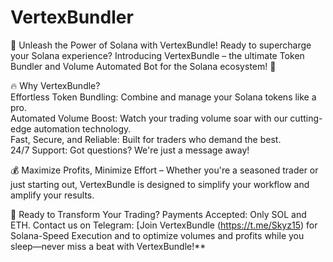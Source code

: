 # VertexBundler

🌟 Unleash the Power of Solana with VertexBundle! Ready to supercharge your Solana experience? Introducing VertexBundle – the ultimate Token Bundler and Volume Automated Bot for the Solana ecosystem! 🌌

🔥 Why VertexBundle?  
Effortless Token Bundling: Combine and manage your Solana tokens like a pro.  
Automated Volume Boost: Watch your trading volume soar with our cutting-edge automation technology.  
Fast, Secure, and Reliable: Built for traders who demand the best.  
24/7 Support: Got questions? We're just a message away!

💰 Maximize Profits, Minimize Effort – Whether you're a seasoned trader or just starting out, VertexBundle is designed to simplify your workflow and amplify your results.

📩 Ready to Transform Your Trading?
Payments Accepted: Only SOL and ETH.
Contact us on Telegram: [Join VertexBundle (https://t.me/Skyz15) for Solana-Speed Execution and to optimize volumes and profits while you sleep—never miss a beat with VertexBundle!**
